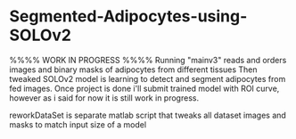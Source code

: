 # Segmented-Adipocytes-using-SOLOv2
%%%% WORK IN PROGRESS %%%%
Running "mainv3" reads and orders images and binary masks of adipocytes from different tissues
Then tweaked SOLOv2 model is learning to detect and segment adipocytes from fed images.
Once project is done i'll submit trained model with ROI curve, however as i said for now it is still work in progress.

reworkDataSet is separate matlab script that tweaks all dataset images and masks to match input size of a model
